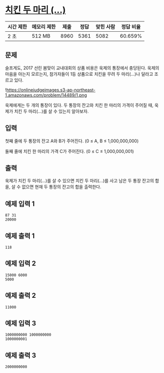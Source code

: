 # [치킨 두 마리 (...)](https://www.acmicpc.net/problem/14489)

| 시간 제한 | 메모리 제한 | 제출 | 정답 | 맞힌 사람 | 정답 비율 |
| --- | --- | --- | --- | --- | --- |
| 2 초 | 512 MB | 8960 | 5361 | 5082 | 60.659% |

## 문제

슬프게도, 2017 선린 봄맞이 교내대회의 상품 비용은 욱제의 통장에서 충당된다. 욱제의 마음을 아는지 모르는지, 참가자들이 1등 상품으로 치킨을 무려 두 마리(...)나 달라고 조르고 있다.

!https://onlinejudgeimages.s3-ap-northeast-1.amazonaws.com/problem/14489/1.png

욱제에게는 두 개의 통장이 있다. 두 통장의 잔고와 치킨 한 마리의 가격이 주어질 때, 욱제가 치킨 두 마리(...)를 살 수 있는지 알아보자.

## 입력

첫째 줄에 두 통장의 잔고 A와 B가 주어진다. (0 ≤ A, B ≤ 1,000,000,000)

둘째 줄에 치킨 한 마리의 가격 C가 주어진다. (0 ≤ C ≤ 1,000,000,001)

## 출력

욱제가 치킨 두 마리(...)를 살 수 있으면 치킨 두 마리(...)를 사고 남은 두 통장 잔고의 합을, 살 수 없으면 현재 두 통장의 잔고의 합을 출력한다.

## 예제 입력 1

```
87 31
20000

```

## 예제 출력 1

```
118

```

## 예제 입력 2

```
15000 6000
5000

```

## 예제 출력 2

```
11000

```

## 예제 입력 3

```
1000000000 1000000000
1000000001

```

## 예제 출력 3

```
2000000000
```
